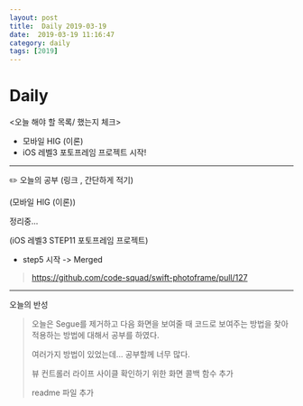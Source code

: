 ```yaml
---
layout: post
title:  Daily 2019-03-19
date:  2019-03-19 11:16:47
category: daily
tags: [2019]
---
```


# Daily

<오늘 해야 할 목록/ 했는지 체크>

- 모바일 HIG (이론)
- iOS 레벨3 포토프레임 프로젝트 시작!

------

✏️ 오늘의 공부 (링크 , 간단하게 적기)

(모바일 HIG (이론))

정리중...

(iOS 레벨3 STEP11 포토프레임 프로젝트)

- step5 시작 -> Merged

> https://github.com/code-squad/swift-photoframe/pull/127

------

오늘의 반성

> 오늘은 
> Segue를 제거하고 다음 화면을 보여줄 때 코드로 보여주는 방법을 찾아 적용하는 방법에 대해서 공부를 하였다.
>
> 여러가지 방법이 있었는데... 공부할께 너무 많다.
>
> 뷰 컨트롤러 라이프 사이클 확인하기 위한 화면 콜백 함수 추가
>
> readme 파일 추가

